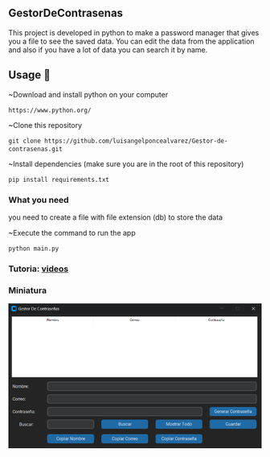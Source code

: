 ## GestorDeContrasenas

This project is developed in python to make a password manager that gives you a file to see the saved data. You can edit the data from the application and also if you have a lot of data you can search it by name.

## Usage 🚀

~Download and install python on your computer

```
https://www.python.org/
```

~Clone this repository

```
git clone https://github.com/luisangelponcealvarez/Gestor-de-contrasenas.git

```

~Install dependencies (make sure you are in the root of this repository)

```
pip install requirements.txt
```

### What you need

you need to create a file with file extension (db) to store the data

~Execute the command to run the app

```
python main.py
```

### Tutoria: [videos](https://youtu.be/ZPPgruR89w8)

### Miniatura

![miniatura](miniatura.png)
